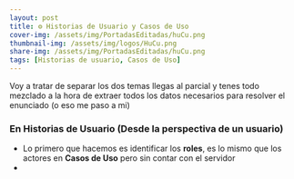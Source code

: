 ```yaml
---
layout: post
title: ⚙️ Historias de Usuario y Casos de Uso
cover-img: /assets/img/PortadasEditadas/huCu.png
thumbnail-img: /assets/img/logos/HuCu.png
share-img: /assets/img/PortadasEditadas/huCu.png
tags: [Historias de usuario, Casos de Uso]
---
```


Voy a tratar de separar los dos temas llegas al parcial y tenes todo mezclado a la hora de extraer todos los datos necesarios para resolver el enunciado (o eso me paso a mi)

### En Historias de Usuario (Desde la perspectiva de un usuario)
- Lo primero que hacemos es identificar los **roles**, es lo mismo que los actores en **Casos de Uso** pero sin contar con el servidor 
- 